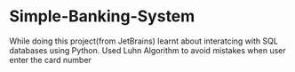 # Simple-Banking-System
While doing this project(from JetBrains) learnt about interatcing with SQL databases using Python.
Used Luhn Algorithm to avoid mistakes when user enter the card number
